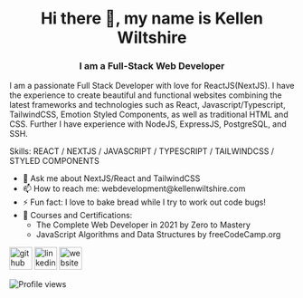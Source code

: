 <h1 align="center"> Hi there 👋, my name is Kellen Wiltshire</h1>
<h3 align="center"> I am a Full-Stack Web Developer</h3>
<p>I am a passionate Full Stack Developer with love for ReactJS(NextJS). I have the experience to create beautiful and functional websites combining the latest frameworks and technologies such as React, Javascript/Typescript, TailwindCSS, Emotion Styled Components, as well as traditional HTML and CSS. Further I have experience with NodeJS, ExpressJS, PostgreSQL, and SSH. </p>

<p>
Skills: REACT / NEXTJS / JAVASCRIPT / TYPESCRIPT / TAILWINDCSS / STYLED COMPONENTS 
</p>

<ul>
<li> 💬 Ask me about NextJS/React and TailwindCSS </li>
<li> 📫 How to reach me: webdevelopment@kellenwiltshire.com </li>
<li> ⚡ Fun fact: I love to bake bread while I try to work out code bugs! </li>
  <li>📜 Courses and Certifications: 
    <ul>
      <li>The Complete Web Developer in 2021 by Zero to Mastery</li>
      <li>JavaScript Algorithms and Data Structures by freeCodeCamp.org</li>
    </ul>
  </li>
</ul>

[<img src='https://cdn.jsdelivr.net/npm/simple-icons@3.0.1/icons/github.svg' alt='github' height='40'>](https://github.com/kellenwiltshire)  [<img src='https://cdn.jsdelivr.net/npm/simple-icons@3.0.1/icons/linkedin.svg' alt='linkedin' height='40'>](https://www.linkedin.com/in/kellenwiltshire/)  [<img src='https://cdn.jsdelivr.net/npm/simple-icons@3.0.1/icons/icloud.svg' alt='website' height='40'>](https://kellenwiltshire.com)  

![Profile views](https://gpvc.arturio.dev/kellenwiltshire)  
